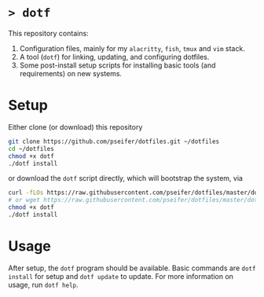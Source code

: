 # `> dotf`

This repository contains:

1) Configuration files, mainly for my `alacritty`, `fish`, `tmux` and `vim` stack.
2) A tool (`dotf`) for linking, updating, and configuring dotfiles.
3) Some post-install setup scripts for installing basic tools (and requirements) on new systems.

# Setup

Either clone (or download) this repository

```sh
git clone https://github.com/pseifer/dotfiles.git ~/dotfiles
cd ~/dotfiles
chmod +x dotf
./dotf install
``` 

or download the `dotf` script directly, which will bootstrap the system, via

```sh
curl -fLOs https://raw.githubusercontent.com/pseifer/dotfiles/master/dotf
# or wget https://raw.githubusercontent.com/pseifer/dotfiles/master/dotf
chmod +x dotf
./dotf install
```

# Usage

After setup, the `dotf` program should be available. Basic commands are `dotf install` for setup and `dotf update` to update. For more information on usage, run `dotf help`. 
